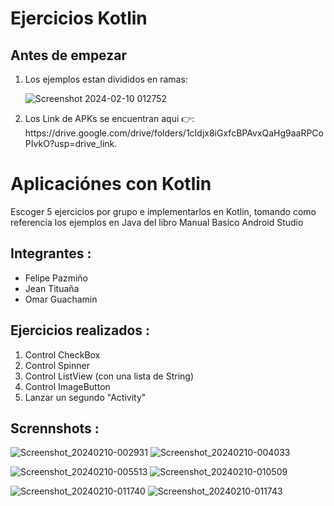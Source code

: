 # Ejercicios Kotlin

## Antes de empezar

<ol>
<li>Los ejemplos estan divididos en ramas: </li>

![Screenshot 2024-02-10 012752](https://github.com/Jeant10/ejercicios_kotlin/assets/74752987/b8f41823-9e59-4168-a31d-2dd5cae97518)

<li>Los Link de APKs se encuentran aqui 👉: https://drive.google.com/drive/folders/1cIdjx8iGxfcBPAvxQaHg9aaRPCoPIvkO?usp=drive_link.</li>
</ol>

# Aplicaciónes con Kotlin

Escoger 5 ejercicios por grupo e implementarlos en Kotlin, tomando como referencia los ejemplos en Java del libro Manual Basico Android Studio<br>

## Integrantes :

<ul>
<li>Felipe Pazmiño</li>
<li>Jean Tituaña</li>
<li>Omar Guachamin</li>
</ul>

## Ejercicios realizados :

<ol>
<li>Control CheckBox</li>
<li>Control Spinner</li>
<li>Control ListView (con una lista de String)</li>
<li>Control ImageButton</li>
<li>Lanzar un segundo "Activity"</li>
</ol>

## Scrennshots :

![Screenshot_20240210-002931](https://github.com/Jeant10/ejercicios_kotlin/assets/74752987/ac5f1d68-2639-458b-a8fa-c093eec2a382) ![Screenshot_20240210-004033](https://github.com/Jeant10/ejercicios_kotlin/assets/74752987/b5736c10-816a-4ca9-a422-098d42de5b0f)


![Screenshot_20240210-005513](https://github.com/Jeant10/ejercicios_kotlin/assets/74752987/0e8868a8-65eb-45f5-99b4-e9808aaebac9) ![Screenshot_20240210-010509](https://github.com/Jeant10/ejercicios_kotlin/assets/74752987/af4c9f37-6568-4192-a3af-39d2bf5ace64)


![Screenshot_20240210-011740](https://github.com/Jeant10/ejercicios_kotlin/assets/74752987/ac45af69-c8cc-4e97-a85e-2bcb0fa16fa2) ![Screenshot_20240210-011743](https://github.com/Jeant10/ejercicios_kotlin/assets/74752987/e8fcb2de-3b8b-47b8-86a6-44dc81ef5ab5)
